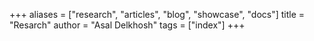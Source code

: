 +++
aliases = ["research", "articles", "blog", "showcase", "docs"]
title = "Resarch"
author = "Asal Delkhosh"
tags = ["index"]
+++
